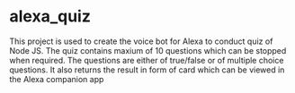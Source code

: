 # alexa_quiz
This project is used to create the voice bot for Alexa to conduct quiz of Node JS.
The quiz contains maxium of 10 questions which can be stopped when required.
The questions are either of true/false or of multiple choice questions.
It also returns the result in form of card which can be viewed in the Alexa companion app
